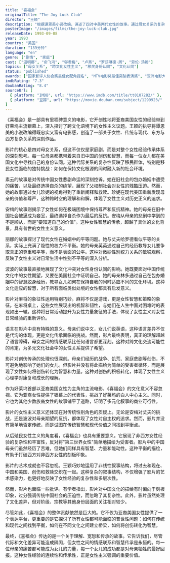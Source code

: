 ```yaml
---
title: "喜福会"
originalTitle: "The Joy Luck Club"
director: "王颖"
description: "根据谭恩美小说改编，讲述了四对中美两代女性的故事。通过母女关系的复杂纠葛，探讨了文化传承、女性经验传递，以及跨文化背景下的身份认同问题。"
posterImage: "/images/films/the-joy-luck-club.jpg"
releaseDate: 1993-09-08
year: 1993
country: "美国"
duration: "139分钟"
language: "en"
genre: ["剧情", "家庭"]
cast: ["温明娜", "俞飞鸿", "邬君梅", "卢燕", "罗莎琳德·周", "劳伦·汤姆"]
topics: ["母女关系", "跨文化女性主义", "移民身份认同", "文化认同"]
status: "published"
awards: ["国家影评人协会奖最佳女配角提名", "MTV电影奖最佳突破表演奖", "亚洲电影大奖最佳亚洲电影提名"]
imdbRating: "7.3"
doubanRating: "8.4"
sourceUrl: [
  { platform: "IMDB", url: "https://www.imdb.com/title/tt0107282/" },
  { platform: "豆瓣", url: "https://movie.douban.com/subject/1299923/" }
]
---
```


《喜福会》是一部具有里程碑意义的电影，它开创性地将亚裔美国女性的经验带到好莱坞主流银幕上，深入探讨了跨文化语境下的女性主义议题。王颖的执导将谭恩美的小说改编得既忠实又富有电影感，创造了一部关于女性、传统与现代、东方与西方复杂关系的深刻作品。

影片的核心是四对母女关系，但这不仅仅是家庭剧，而是对整个女性经验传承体系的深刻思考。每一位母亲都携带着来自旧中国的创伤和智慧，而每一位女儿都在美国文化中寻找自己的身份认同。这种代际关系的复杂性反映了移民群体，特别是移民女性面临的独特挑战：如何在保持文化根源的同时融入新的社会环境。

素云的故事是对传统中国女性悲剧命运的深刻控诉。她在旧社会的包办婚姻中遭受的痛苦，以及最终选择自杀的绝望，展现了父权制社会对女性的残酷压迫。然而，她的故事通过女儿珍妮的视角得到了重新阐释和救赎。珍妮在现代美国重新发现母亲的价值和尊严，这种跨时空的理解和和解，体现了女性主义对历史正义的追求。

安梅的故事则揭示了女性如何在极端困境中保持尊严和反抗精神。她的母亲在旧中国社会被逼成为妾室，最终选择自杀作为最后的反抗。安梅从母亲的悲剧中学到的不是顺从，而是"要知道自己的价值"。这种女性智慧的传承，超越了具体的文化背景，具有普世的女性主义意义。

丽娜的故事探讨了现代女性在婚姻中的平等问题。她与丈夫哈罗德看似平等的关系，实际上充满了隐性的权力不平衡。她的母亲英英通过自己的经历教导女儿要争取真正的尊重和平等，而不是表面的公平。这种对微妙性别权力关系的敏锐观察，反映了女性主义对日常生活中性别不平等的深入分析。

波波的故事最直接地展现了文化冲突对女性身份认同的影响。她既要面对中国传统文化中的女性期望，又要在美国社会中证明自己。她的母亲林多通过自己在包办婚姻中的智慧脱身经历，教导女儿如何在保持自我的同时适应不同的文化环境。这种文化适应的智慧，对于所有面临类似处境的女性都具有启发意义。

影片对麻将的象征性运用特别巧妙。麻将不仅是游戏，更是女性智慧和策略的象征。在麻将桌上，这些女性展现出的机智和韧性，与她们在人生中面对困难时的表现如出一辙。这种将日常活动提升为女性力量象征的手法，体现了女性主义对女性日常经验的重新评价。

语言在影片中具有特殊的意义。母亲们说中文，女儿们说英语，这种语言差异不仅是代沟的体现，更是文化传承面临的挑战。然而，影片最终表明，真正的理解超越了语言障碍，母女之间的情感联系比任何语言都更深刻。这种对跨文化交流可能性的肯定，为多元文化社会中的女性关系提供了希望。

影片对创伤传承的处理也很深刻。母亲们经历的战争、饥荒、家庭悲剧等创伤，不可避免地影响了她们的女儿。但影片并没有将此描绘为简单的受害者循环，而是展现了女性如何将创伤转化为智慧和力量。这种对创伤的积极转化，体现了女性主义心理学对康复和成长的理解。

作为好莱坞首部以亚裔美国女性为主角的主流电影，《喜福会》的文化意义不容忽视。它为亚裔女性提供了银幕上的代表性，挑战了好莱坞的白人中心主义。同时，它也为其他少数族裔女性的故事铺平了道路，证明了多元化叙事的商业可行性。

影片的女性主义意义还体现在对传统性别角色的质疑上。无论是安梅对丈夫的挑战，还是波波对母亲期望的反抗，都体现了女性对自主权的追求。然而，影片并没有简单地否定传统，而是试图在传统智慧和现代价值之间找到平衡点。

从后殖民女性主义的角度看，《喜福会》也具有重要意义。它展现了非西方女性经验的复杂性和丰富性，反对将"第三世界女性"简单地描绘为受害者。影片中的中国母亲们虽然经历了苦难，但她们同样具有智慧、力量和能动性。这种平衡的描绘，有助于打破西方对非西方女性的刻板印象。

影片的艺术成就也不容忽视。王颖巧妙地运用了非线性叙事结构，将过去和现在、中国和美国、创伤和救赎交织在一起。这种复杂的叙事结构，不仅增强了影片的艺术感染力，也更好地反映了女性经验的复杂性和多层次性。

然而，影片也面临一些批评。有学者指出，影片对中国文化的描绘有时偏向于刻板印象，过分强调传统中国社会的压迫性，而忽略了其复杂性。此外，影片虽然处理了文化差异，但对阶级、宗教等其他身份层面的关注相对较少。

尽管如此，《喜福会》的整体贡献依然是巨大的。它不仅为亚裔美国女性提供了一个表达平台，更重要的是它探讨了所有女性都可能面临的普世性问题：如何在传统和现代之间找到平衡，如何在不同文化之间建立桥梁，如何将创伤转化为智慧。

最终，《喜福会》传达的是一个关于理解、宽恕和传承的故事。它告诉我们，尽管代际和文化差异可能造成隔阂，但女性之间的情感联系和智慧传承是永恒的。每一位母亲的痛苦都可能成为女儿的力量，每一个女儿的成功都是对母亲牺牲的最好回报。这种女性经验的连续性和传承性，正是女性主义强调的重要价值。